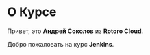 # О Курсе

Привет, это **Андрей Соколов** из **Rotoro Cloud**.

Добро пожаловать на курс **Jenkins**.
